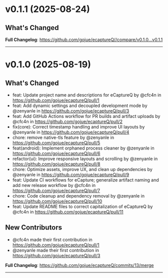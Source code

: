 # v0.1.1 (2025-08-24)

## What's Changed

**Full Changelog**: https://github.com/gojue/ecaptureQ//compare/v0.1.0...v0.1.1

<hr>

# v0.1.0 (2025-08-19)

## What's Changed
* feat: Update project name and descriptions for eCaptureQ by @cfc4n in https://github.com/gojue/ecaptureQ/pull/1
* feat: Add dynamic settings and decoupled development mode by @zenyanle in https://github.com/gojue/ecaptureQ/pull/3
* feat: Add GitHub Actions workflow for PR builds and artifact uploads by @cfc4n in https://github.com/gojue/ecaptureQ/pull/2
* fix(core): Correct timestamp handling and improve UI layouts by @zenyanle in https://github.com/gojue/ecaptureQ/pull/4
* chore: remove native-tls feature by @zenyanle in https://github.com/gojue/ecaptureQ/pull/5
* feat(android): Implement orphaned process cleaner by @zenyanle in https://github.com/gojue/ecaptureQ/pull/6
* refactor(ui): Improve responsive layouts and scrolling by @zenyanle in https://github.com/gojue/ecaptureQ/pull/8
* chore: Optimize assets, improve UX, and clean up dependencies by @zenyanle in https://github.com/gojue/ecaptureQ/pull/9
* feat: Update CI workflows for eCapture; generalize artifact naming and add new release workflow by @cfc4n in https://github.com/gojue/ecaptureQ/pull/7
* chore: Code cleanup and dependency removal by @zenyanle in https://github.com/gojue/ecaptureQ/pull/10
* feat: Update README files to correct capitalization of eCaptureQ by @cfc4n in https://github.com/gojue/ecaptureQ/pull/11

## New Contributors
* @cfc4n made their first contribution in https://github.com/gojue/ecaptureQ/pull/1
* @zenyanle made their first contribution in https://github.com/gojue/ecaptureQ/pull/3

**Full Changelog**: https://github.com/gojue/ecaptureQ/commits/13/merge

<hr>
